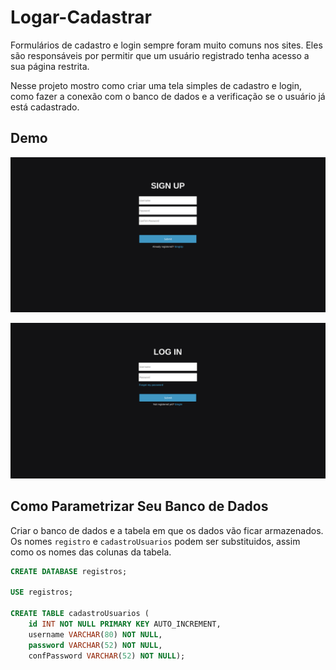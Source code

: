 # Logar-Cadastrar

Formulários de cadastro e login sempre foram muito comuns nos sites. Eles são responsáveis por permitir que um usuário registrado tenha acesso a sua página restrita.

Nesse projeto mostro como criar uma tela simples de cadastro e login, como fazer a conexão com o banco de dados e a verificação se o usuário já está cadastrado.

## Demo

![](https://github.com/jacksoncastilho/Logar-Cadastrar/blob/main/img/Screenshot%20from%202020-12-22%2013-03-18.png)

![](https://github.com/jacksoncastilho/Logar-Cadastrar/blob/main/img/Screenshot%20from%202020-12-22%2013-03-22.png)

## Como Parametrizar Seu Banco de Dados

Criar o banco de dados e a tabela em que os dados vão ficar armazenados. Os nomes ```registro``` e ```cadastroUsuarios``` podem ser substituidos, assim como os nomes das colunas da tabela.

```sql
CREATE DATABASE registros;

USE registros;

CREATE TABLE cadastroUsuarios (
    id INT NOT NULL PRIMARY KEY AUTO_INCREMENT,           
    username VARCHAR(80) NOT NULL,                       
    password VARCHAR(52) NOT NULL,                       
    confPassword VARCHAR(52) NOT NULL);

```
